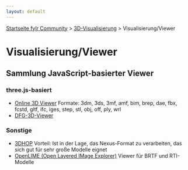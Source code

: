 ```yaml
---
layout: default
---
```


[Startseite fylr Community](/) &gt; [3D-Visualisierung](/3d/) &gt; Visualisierung/Viewer

# Visualisierung/Viewer

## Sammlung JavaScript-basierter Viewer
### three.js-basiert
 * [Online 3D Viewer](https://github.com/kovacsv/Online3DViewer)
   Formate: 3dm, 3ds, 3mf, amf, bim, brep, dae, fbx, fcstd, gltf, ifc, iges, step, stl, obj, off, ply, wrl
 * [DFG-3D-Viewer](https://github.com/thedworak/dfg_3dviewer)

### Sonstige
 * [3DHOP](https://3dhop.net/)
   Vorteil: Ist in der Lage, das Nexus-Format zu verarbeiten, das sich gut für sehr große Modelle eignet
 * [OpenLIME (Open Layered IMage Explorer)](https://github.com/cnr-isti-vclab/openlime)
   Viewer für BRTF und RTI-Modelle
